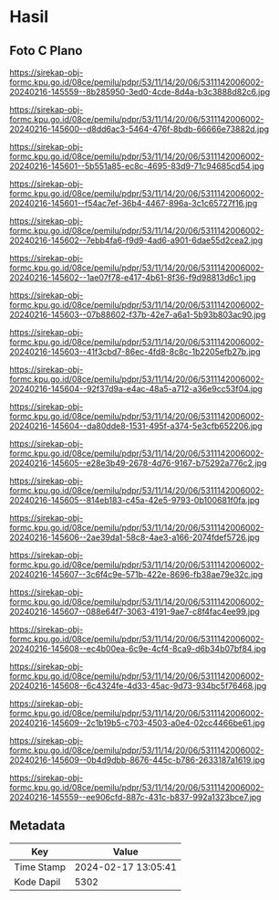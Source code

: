# Hasil

## Foto C Plano

https://sirekap-obj-formc.kpu.go.id/08ce/pemilu/pdpr/53/11/14/20/06/5311142006002-20240216-145559--8b285950-3ed0-4cde-8d4a-b3c3888d82c6.jpg

https://sirekap-obj-formc.kpu.go.id/08ce/pemilu/pdpr/53/11/14/20/06/5311142006002-20240216-145600--d8dd6ac3-5464-476f-8bdb-66666e73882d.jpg

https://sirekap-obj-formc.kpu.go.id/08ce/pemilu/pdpr/53/11/14/20/06/5311142006002-20240216-145601--5b551a85-ec8c-4695-83d9-71c94685cd54.jpg

https://sirekap-obj-formc.kpu.go.id/08ce/pemilu/pdpr/53/11/14/20/06/5311142006002-20240216-145601--f54ac7ef-36b4-4467-896a-3c1c65727f16.jpg

https://sirekap-obj-formc.kpu.go.id/08ce/pemilu/pdpr/53/11/14/20/06/5311142006002-20240216-145602--7ebb4fa6-f9d9-4ad6-a901-6dae55d2cea2.jpg

https://sirekap-obj-formc.kpu.go.id/08ce/pemilu/pdpr/53/11/14/20/06/5311142006002-20240216-145602--1ae07f78-e417-4b61-8f36-f9d98813d6c1.jpg

https://sirekap-obj-formc.kpu.go.id/08ce/pemilu/pdpr/53/11/14/20/06/5311142006002-20240216-145603--07b88602-f37b-42e7-a6a1-5b93b803ac90.jpg

https://sirekap-obj-formc.kpu.go.id/08ce/pemilu/pdpr/53/11/14/20/06/5311142006002-20240216-145603--41f3cbd7-86ec-4fd8-8c8c-1b2205efb27b.jpg

https://sirekap-obj-formc.kpu.go.id/08ce/pemilu/pdpr/53/11/14/20/06/5311142006002-20240216-145604--92f37d9a-e4ac-48a5-a712-a36e9cc53f04.jpg

https://sirekap-obj-formc.kpu.go.id/08ce/pemilu/pdpr/53/11/14/20/06/5311142006002-20240216-145604--da80dde8-1531-495f-a374-5e3cfb652206.jpg

https://sirekap-obj-formc.kpu.go.id/08ce/pemilu/pdpr/53/11/14/20/06/5311142006002-20240216-145605--e28e3b49-2678-4d76-9167-b75292a776c2.jpg

https://sirekap-obj-formc.kpu.go.id/08ce/pemilu/pdpr/53/11/14/20/06/5311142006002-20240216-145605--814eb183-c45a-42e5-9793-0b100681f0fa.jpg

https://sirekap-obj-formc.kpu.go.id/08ce/pemilu/pdpr/53/11/14/20/06/5311142006002-20240216-145606--2ae39da1-58c8-4ae3-a166-2074fdef5726.jpg

https://sirekap-obj-formc.kpu.go.id/08ce/pemilu/pdpr/53/11/14/20/06/5311142006002-20240216-145607--3c6f4c9e-571b-422e-8696-fb38ae79e32c.jpg

https://sirekap-obj-formc.kpu.go.id/08ce/pemilu/pdpr/53/11/14/20/06/5311142006002-20240216-145607--088e64f7-3063-4191-9ae7-c8f4fac4ee99.jpg

https://sirekap-obj-formc.kpu.go.id/08ce/pemilu/pdpr/53/11/14/20/06/5311142006002-20240216-145608--ec4b00ea-6c9e-4cf4-8ca9-d6b34b07bf84.jpg

https://sirekap-obj-formc.kpu.go.id/08ce/pemilu/pdpr/53/11/14/20/06/5311142006002-20240216-145608--6c4324fe-4d33-45ac-9d73-934bc5f76468.jpg

https://sirekap-obj-formc.kpu.go.id/08ce/pemilu/pdpr/53/11/14/20/06/5311142006002-20240216-145609--2c1b19b5-c703-4503-a0e4-02cc4466be61.jpg

https://sirekap-obj-formc.kpu.go.id/08ce/pemilu/pdpr/53/11/14/20/06/5311142006002-20240216-145609--0b4d9dbb-8676-445c-b786-2633187a1619.jpg

https://sirekap-obj-formc.kpu.go.id/08ce/pemilu/pdpr/53/11/14/20/06/5311142006002-20240216-145559--ee906cfd-887c-431c-b837-992a1323bce7.jpg


## Metadata

| Key        | Value               |
| ---------- | ------------------- |
| Time Stamp | 2024-02-17 13:05:41 |
| Kode Dapil | 5302                |



